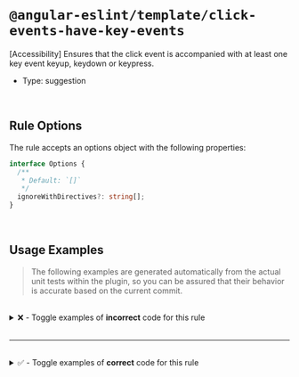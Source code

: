 <!--

  DO NOT EDIT.

  This markdown file was autogenerated using a mixture of the following files as the source of truth for its data:
  - ../../src/rules/click-events-have-key-events.ts
  - ../../tests/rules/click-events-have-key-events/cases.ts

  In order to update this file, it is therefore those files which need to be updated, as well as potentially the generator script:
  - ../../../../tools/scripts/generate-rule-docs.ts

-->

<br>

# `@angular-eslint/template/click-events-have-key-events`

[Accessibility] Ensures that the click event is accompanied with at least one key event keyup, keydown or keypress.

- Type: suggestion

<br>

## Rule Options

The rule accepts an options object with the following properties:

```ts
interface Options {
  /**
   * Default: `[]`
   */
  ignoreWithDirectives?: string[];
}

```

<br>

## Usage Examples

> The following examples are generated automatically from the actual unit tests within the plugin, so you can be assured that their behavior is accurate based on the current commit.

<br>

<details>
<summary>❌ - Toggle examples of <strong>incorrect</strong> code for this rule</summary>

<br>

#### Default Config

```json
{
  "rules": {
    "@angular-eslint/template/click-events-have-key-events": [
      "error"
    ]
  }
}
```

<br>

#### ❌ Invalid Code

```html
<div (click)="onClick()"></div>
~~~~~~~~~~~~~~~~~~~~~~~~~~~~~~~
```

<br>

---

<br>

#### Default Config

```json
{
  "rules": {
    "@angular-eslint/template/click-events-have-key-events": [
      "error"
    ]
  }
}
```

<br>

#### ❌ Invalid Code

```html
<div (click)="onClick()" (handleSomething)="handleSomething()"></div>
~~~~~~~~~~~~~~~~~~~~~~~~~~~~~~~~~~~~~~~~~~~~~~~~~~~~~~~~~~~~~~~~~~~~~
```

<br>

---

<br>

#### Default Config

```json
{
  "rules": {
    "@angular-eslint/template/click-events-have-key-events": [
      "error"
    ]
  }
}
```

<br>

#### ❌ Invalid Code

```html
<header (click)="onClick()"></header>
~~~~~~~~~~~~~~~~~~~~~~~~~~~~~~~~~~~~~
```

<br>

---

<br>

#### Default Config

```json
{
  "rules": {
    "@angular-eslint/template/click-events-have-key-events": [
      "error"
    ]
  }
}
```

<br>

#### ❌ Invalid Code

```html
<a (click)="onClick()"></a>
~~~~~~~~~~~~~~~~~~~~~~~~~~~
```

<br>

---

<br>

#### Default Config

```json
{
  "rules": {
    "@angular-eslint/template/click-events-have-key-events": [
      "error"
    ]
  }
}
```

<br>

#### ❌ Invalid Code

```html
<div (click)="onClick()" aria-hidden="false"></div>
~~~~~~~~~~~~~~~~~~~~~~~~~~~~~~~~~~~~~~~~~~~~~~~~~~~
```

<br>

---

<br>

#### Default Config

```json
{
  "rules": {
    "@angular-eslint/template/click-events-have-key-events": [
      "error"
    ]
  }
}
```

<br>

#### ❌ Invalid Code

```html
<div (click)="onClick()" [attr.aria-hidden]="'false'"></div>
~~~~~~~~~~~~~~~~~~~~~~~~~~~~~~~~~~~~~~~~~~~~~~~~~~~~~~~~~~~~
```

<br>

---

<br>

#### Default Config

```json
{
  "rules": {
    "@angular-eslint/template/click-events-have-key-events": [
      "error"
    ]
  }
}
```

<br>

#### ❌ Invalid Code

```html
<div (click)="onClick()" role="header"></div>
~~~~~~~~~~~~~~~~~~~~~~~~~~~~~~~~~~~~~~~~~~~~~
```

<br>

---

<br>

#### Default Config

```json
{
  "rules": {
    "@angular-eslint/template/click-events-have-key-events": [
      "error"
    ]
  }
}
```

<br>

#### ❌ Invalid Code

```html
<div (click)="onClick()" role="aside"></div>
~~~~~~~~~~~~~~~~~~~~~~~~~~~~~~~~~~~~~~~~~~~~
```

<br>

---

<br>

#### Default Config

```json
{
  "rules": {
    "@angular-eslint/template/click-events-have-key-events": [
      "error"
    ]
  }
}
```

<br>

#### ❌ Invalid Code

```html
<div (click)="onClick()" [attr.role]="'header'"></div>
~~~~~~~~~~~~~~~~~~~~~~~~~~~~~~~~~~~~~~~~~~~~~~~~~~~~~~
```

<br>

---

<br>

#### Default Config

```json
{
  "rules": {
    "@angular-eslint/template/click-events-have-key-events": [
      "error"
    ]
  }
}
```

<br>

#### ❌ Invalid Code

```html
<div (click)="onClick()" [attr.aria-hidden]="ariaHidden"></div>
~~~~~~~~~~~~~~~~~~~~~~~~~~~~~~~~~~~~~~~~~~~~~~~~~~~~~~~~~~~~~~~
```

<br>

---

<br>

#### Default Config

```json
{
  "rules": {
    "@angular-eslint/template/click-events-have-key-events": [
      "error"
    ]
  }
}
```

<br>

#### ❌ Invalid Code

```html
<div (click)="onClick()" [attr.hidden]="hidden"></div>
~~~~~~~~~~~~~~~~~~~~~~~~~~~~~~~~~~~~~~~~~~~~~~~~~~~~~~
```

<br>

---

<br>

#### Custom Config

```json
{
  "rules": {
    "@angular-eslint/template/click-events-have-key-events": [
      "error",
      {
        "ignoreWithDirectives": [
          "testDirective",
          "otherDirective"
        ]
      }
    ]
  }
}
```

<br>

#### ❌ Invalid Code

```html
<div myDirective (click)="onClick()"></div>
~~~~~~~~~~~~~~~~~~~~~~~~~~~~~~~~~~~~~~~~~~~
```

</details>

<br>

---

<br>

<details>
<summary>✅ - Toggle examples of <strong>correct</strong> code for this rule</summary>

<br>

#### Default Config

```json
{
  "rules": {
    "@angular-eslint/template/click-events-have-key-events": [
      "error"
    ]
  }
}
```

<br>

#### ✅ Valid Code

```html
<div (click)="onClick()" (keyup)="onKeyup()"></div>
<div (keyup)="onKeyup()" (click)="onClick()"></div>
<div (click)="onClick()" (keyup)="onKeyup()" (handleSomething)="handleSomething()"></div>
```

<br>

---

<br>

#### Default Config

```json
{
  "rules": {
    "@angular-eslint/template/click-events-have-key-events": [
      "error"
    ]
  }
}
```

<br>

#### ✅ Valid Code

```html
<div (click)="onClick()" (keyup.enter)="onKeyup()"></div>
```

<br>

---

<br>

#### Default Config

```json
{
  "rules": {
    "@angular-eslint/template/click-events-have-key-events": [
      "error"
    ]
  }
}
```

<br>

#### ✅ Valid Code

```html
<cui-button (click)="onClick()"></cui-button>
```

<br>

---

<br>

#### Default Config

```json
{
  "rules": {
    "@angular-eslint/template/click-events-have-key-events": [
      "error"
    ]
  }
}
```

<br>

#### ✅ Valid Code

```html
<div (click)="onClick()" aria-hidden></div>
<div (click)="onClick()" aria-hidden="true"></div>
<div (click)="onClick()" [attr.aria-hidden]="true"></div>
```

<br>

---

<br>

#### Default Config

```json
{
  "rules": {
    "@angular-eslint/template/click-events-have-key-events": [
      "error"
    ]
  }
}
```

<br>

#### ✅ Valid Code

```html
<div (click)="onClick()" role="presentation"></div>
<div (click)="onClick()" [attr.role]="'none'"></div>
```

<br>

---

<br>

#### Default Config

```json
{
  "rules": {
    "@angular-eslint/template/click-events-have-key-events": [
      "error"
    ]
  }
}
```

<br>

#### ✅ Valid Code

```html
<input (click)="onClick()">
<button (click)="onClick()"></button>
<textarea (click)="onClick()"></textarea>
<select (click)="onClick()">
  <option (click)="onClick()"></option>
</select>
<textarea (click)="onClick()"></textarea>
<a href="#" (click)="onClick()"></a>
<a [attr.href]="href" class="anchor" (click)="onClick()"></a>
<a [routerLink]="'route'" (click)="onClick()"></a>
<div role="button" (click)="doSomething()"></div>
<span role="button" (click)="doSomething()"></span>
<p role="button" (click)="doSomething()"></p>
```

<br>

---

<br>

#### Custom Config

```json
{
  "rules": {
    "@angular-eslint/template/click-events-have-key-events": [
      "error",
      {
        "ignoreWithDirectives": [
          "myDirective"
        ]
      }
    ]
  }
}
```

<br>

#### ✅ Valid Code

```html
<div myDirective (click)="onClick()"></div>
```

<br>

---

<br>

#### Custom Config

```json
{
  "rules": {
    "@angular-eslint/template/click-events-have-key-events": [
      "error",
      {
        "ignoreWithDirectives": [
          "myDirective"
        ]
      }
    ]
  }
}
```

<br>

#### ✅ Valid Code

```html
<div [myDirective] (click)="onClick()"></div>
```

</details>

<br>
